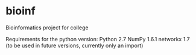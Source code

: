 bioinf
======

Bioinformatics project for college


Requirements for the python version:
Python 2.7
NumPy 1.6.1
networkx 1.7 (to be used in future versions, currently only an import)

